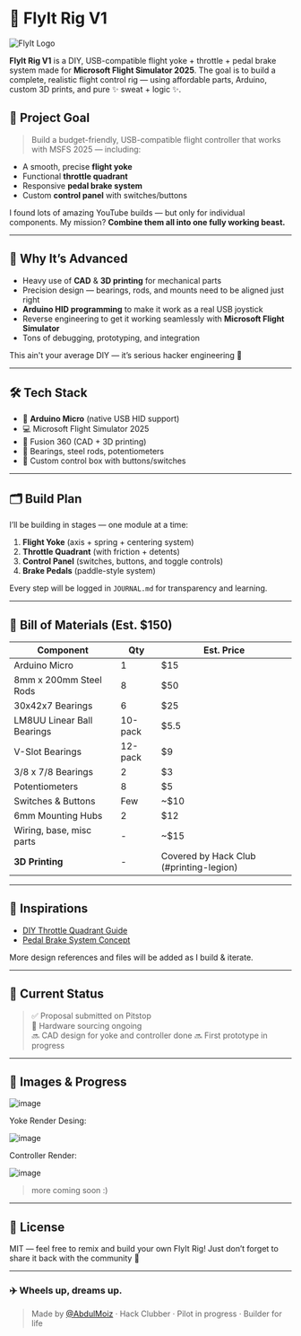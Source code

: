 # 🛫 FlyIt Rig V1
![FlyIt Logo](https://github.com/user-attachments/assets/ac3ac454-0e68-446e-ac88-9f14c3ee13fb)



**FlyIt Rig V1** is a DIY, USB-compatible flight yoke + throttle + pedal brake system made for **Microsoft Flight Simulator 2025**. The goal is to build a complete, realistic flight control rig — using affordable parts, Arduino, custom 3D prints, and pure ✨ sweat + logic ✨.

## 🎯 Project Goal

> Build a budget-friendly, USB-compatible flight controller that works with MSFS 2025 — including:
- A smooth, precise **flight yoke**
- Functional **throttle quadrant**
- Responsive **pedal brake system**
- Custom **control panel** with switches/buttons

I found lots of amazing YouTube builds — but only for individual components. My mission? **Combine them all into one fully working beast.**

---

## 🧠 Why It’s Advanced

- Heavy use of **CAD** & **3D printing** for mechanical parts
- Precision design — bearings, rods, and mounts need to be aligned just right
- **Arduino HID programming** to make it work as a real USB joystick
- Reverse engineering to get it working seamlessly with **Microsoft Flight Simulator**
- Tons of debugging, prototyping, and integration

This ain't your average DIY — it’s serious hacker engineering 😤

---

## 🛠️ Tech Stack

- 🧠 **Arduino Micro** (native USB HID support)
- 💻 Microsoft Flight Simulator 2025
- 🧰 Fusion 360 (CAD + 3D printing)
- 🛞 Bearings, steel rods, potentiometers
- 🧼 Custom control box with buttons/switches

---

## 🗂️ Build Plan

I’ll be building in stages — one module at a time:

1. **Flight Yoke** (axis + spring + centering system)
2. **Throttle Quadrant** (with friction + detents)
3. **Control Panel** (switches, buttons, and toggle controls)
4. **Brake Pedals** (paddle-style system)

Every step will be logged in `JOURNAL.md` for transparency and learning.

---

## 💸 Bill of Materials (Est. $150)

| Component | Qty | Est. Price |
|----------|-----|-------------|
| Arduino Micro | 1 | $15 |
| 8mm x 200mm Steel Rods | 8 | $50 |
| 30x42x7 Bearings | 6 | $25 |
| LM8UU Linear Ball Bearings | 10-pack | $5.5 |
| V-Slot Bearings | 12-pack | $9 |
| 3/8 x 7/8 Bearings | 2 | $3 |
| Potentiometers | 8 | $5 |
| Switches & Buttons | Few | ~$10 |
| 6mm Mounting Hubs | 2 | $12 |
| Wiring, base, misc parts | - | ~$15 |
| **3D Printing** | - | Covered by Hack Club (#printing-legion) |

---

## 🔗 Inspirations

- [DIY Throttle Quadrant Guide](https://youtu.be/BRk2fzmqIq4)
- [Pedal Brake System Concept](https://youtu.be/YEzn16pNJ3I)

More design references and files will be added as I build & iterate.

---

## 🚧 Current Status

> ✅ Proposal submitted on Pitstop  
> 🚧 Hardware sourcing ongoing  
> 🔜 CAD design for yoke and controller done
> 🔜 First prototype in progress

---

## 📸 Images & Progress

![image](https://github.com/user-attachments/assets/481bfb7f-b605-4af2-affe-4fbb3a4bdffc)

Yoke Render Desing: 

![image](https://github.com/user-attachments/assets/c110dc5f-c8e8-4ef3-b5e3-f36d6951dc5a)

Controller Render: 

![image](https://github.com/user-attachments/assets/06932a88-223d-404a-89a9-cbdcd59c7c43)

> more coming soon :)

---

## 🧾 License

MIT — feel free to remix and build your own FlyIt Rig! Just don’t forget to share it back with the community 💛

---

### ✈️ Wheels up, dreams up.
> Made by [@AbdulMoiz](https://github.com/iboy-x) · Hack Clubber · Pilot in progress · Builder for life
